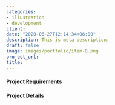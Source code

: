 ```yaml
---
categories:
- illustration
- development
client: 
date: "2020-06-27T12:14:34+06:00"
description: This is meta description.
draft: false
image: images/portfolio/item-8.png
project_url: 
title: 
---
```


#### Project Requirements




#### Project Details

